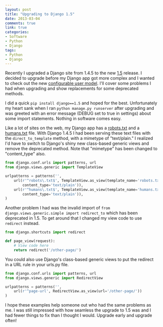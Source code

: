 ```yaml
---
layout: post
title: "Upgrading to Django 1.5"
date: 2013-03-04
comments: true
link: true
categories:
- Software
- Python
- Django
tags:
- Python
- Django
---
```


Recently I upgraded a Django site from 1.4.5 to the new [1.5](https://docs.djangoproject.com/en/dev/releases/1.5/) release. I decided to upgrade before my Django app got more complex and I wanted to check out the new [configurable user model](https://docs.djangoproject.com/en/dev/topics/auth/customizing/#auth-custom-user). I'll cover some problems I had when upgrading and show replacements for some deprecated methods.

I did a quick ```pip install django==1.5``` and hoped for the best. Unfortunately my heart sank when I ran ```python manage.py runserver``` after upgrading and was greeted with an error message (DEBUG set to true in settings) about some import statements. Nothing in software comes easy.

Like a lot of sites on the web, my Django app has a [robots.txt](http://www.robotstxt.org/) and a [humans.txt](http://humanstxt.org) file. With Django 1.4.5 I had been serving these text files with the ```direct_to_template``` method, with a mimetype of "text/plain." I realized I'd have to switch to Django's shiny new class-based generic views and remove the deprecated method. Note that "mimetype" has been changed to "content_type" also.

``` python urls.py
from django.conf.urls import patterns, url
from django.views.generic import TemplateView

urlpatterns = patterns('',
    url(r'^robots\.txt$', TemplateView.as_view(template_name='robots.txt', 
        content_type='text/plain')),
    url(r'^humans\.txt$', TemplateView.as_view(template_name='humans.txt', 
        content_type='text/plain')),
)
```

Another problem I had was the invalid import of ```from django.views.generic.simple import redirect_to``` which has been deprecated in 1.5. To get around that I changed my view code to use ```redirect``` instead.

``` python views.py
from django.shortcuts import redirect

def page_view(request):
    # View code here
    return redirect('/other-page/')
```

You could also use Django's class-based generic views to put the redirect in a URL rule in your urls.py file.

``` python urls.py
from django.conf.urls import patterns, url
from django.views.generic import RedirectView

urlpatterns = patterns('',
    url(r'^page-url', RedirectView.as_view(url='/other-page/'))
)
```

I hope these examples help someone out who had the same problems as me. I was still impressed with how seamless the upgrade to 1.5 was and I had fewer things to fix than I thought I would. Upgrade early and upgrade often!
